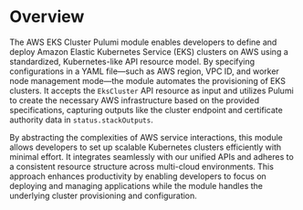 # Overview

The AWS EKS Cluster Pulumi module enables developers to define and deploy Amazon Elastic Kubernetes Service (EKS) clusters on AWS using a standardized, Kubernetes-like API resource model. By specifying configurations in a YAML file—such as AWS region, VPC ID, and worker node management mode—the module automates the provisioning of EKS clusters. It accepts the `EksCluster` API resource as input and utilizes Pulumi to create the necessary AWS infrastructure based on the provided specifications, capturing outputs like the cluster endpoint and certificate authority data in `status.stackOutputs`.

By abstracting the complexities of AWS service interactions, this module allows developers to set up scalable Kubernetes clusters efficiently with minimal effort. It integrates seamlessly with our unified APIs and adheres to a consistent resource structure across multi-cloud environments. This approach enhances productivity by enabling developers to focus on deploying and managing applications while the module handles the underlying cluster provisioning and configuration.